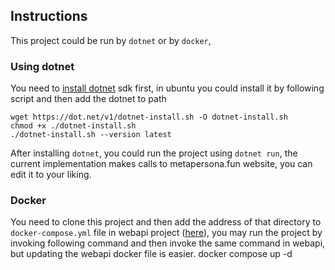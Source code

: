 ## Instructions
This project could be run by  `dotnet` or by `docker`, 
### Using dotnet
You need to [install dotnet](https://dotnet.microsoft.com/en-us/download) sdk first, in ubuntu you could install it by following script and then add the dotnet to path
```shell
wget https://dot.net/v1/dotnet-install.sh -O dotnet-install.sh
chmod +x ./dotnet-install.sh
./dotnet-install.sh --version latest
```
After installing `dotnet`, you could run the project using `dotnet run`, the current implementation makes calls to metapersona.fun website, you can edit it to your liking.
### Docker
You need to clone this project and then add the address of that directory to `docker-compose.yml` file in webapi project ([here](https://github.com/MetaPersona/MetaPersonaApi/blob/1dfbc8a9d6a38bf6932e12dce1b7a32a32cd6f8a/docker-compose.yml#L9)), you may run the project by invoking following command and then invoke the same command in webapi, but updating the webapi docker file is easier.
docker compose up -d
```
